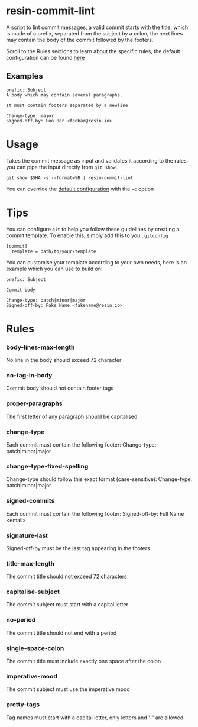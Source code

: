 # resin-commit-lint

A script to lint commit messages, a valid commit starts with the title, which is
made of a prefix, separated from the subject by a colon, the next lines may
contain the body of the commit followed by the footers.

Scroll to the Rules sections to learn about the specific rules, the default
configuration can be found [here](https://github.com/resin-io/resin-commit-lint/blob/master/config.json)


## Examples

```
prefix: Subject
A body which may contain several paragraphs.

It must contain footers separated by a newline

Change-type: major
Signed-off-by: Foo Bar <foobar@resin.io>
```

# Usage
Takes the commit message as input and validates it according to the rules, you can pipe the input directly from `git show`.

```
git show $SHA -s --format=%B | resin-commit-lint
```

You can override the [default configuration](https://github.com/resin-io/resin-commit-lint/blob/master/config.json) with the `-c` option

# Tips
You can configure `git` to help you follow these guidelines by creating a commit
template. To enable this, simply add this to you `.gitconfig`

```
[commit]
  template = path/to/your/template
```

You can customise your template according to your own needs, here is an example
which you can use to build on:
```
prefix: Subject

Commit body

Change-type: patch|minor|major
Signed-off-by: Fake Name <fakename@resin.io>
```
# Rules

### body-lines-max-length
No line in the body should exceed 72 character

### no-tag-in-body
Commit body should not contain footer tags

### proper-paragraphs
The first letter of any paragraph should be capitalised

### change-type
Each commit must contain the following footer: Change-type: patch|minor|major

### change-type-fixed-spelling
Change-type should follow this exact format (case-sensitive): Change-type: patch|minor|major

### signed-commits
Each commit must contain the following footer: Signed-off-by: Full Name &lt;email&gt;

### signature-last
Signed-off-by must be the last tag appearing in the footers

### title-max-length
The commit title should not exceed 72 characters

### capitalise-subject
The commit subject must start with a capital letter

### no-period
The commit title should not end with a period

### single-space-colon
The commit title must include exactly one space after the colon

### imperative-mood
The commit subject must use the imperative mood

### pretty-tags
Tag names must start with a capital letter, only letters and &#x27;-&#x27; are allowed

